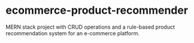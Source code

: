 # ecommerce-product-recommender
MERN stack project with CRUD operations and a rule-based product recommendation system for an e-commerce platform.
